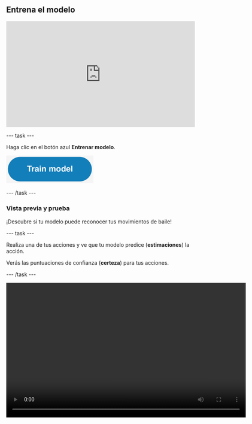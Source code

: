 ## Entrena el modelo

<html>
  <div style="position: relative; overflow: hidden; padding-top: 56.25%;">
    <iframe style="position: absolute; top: 0; left: 0; right: 0; width: 100%; height: 100%; border: none;" src="https://www.youtube.com/embed/2VC3gnPk3Zw?rel=0&cc_load_policy=1" allowfullscreen allow="accelerometer; autoplay; clipboard-write; encrypted-media; gyroscope; picture-in-picture; web-share"></iframe>
  </div>
</html>

\--- task ---

Haga clic en el botón azul **Entrenar modelo**.

![El botón 'Entrenar el Modelo'.](images/train-model-button.png)

\--- /task ---

### Vista previa y prueba

¡Descubre si tu modelo puede reconocer tus movimientos de baile!

\--- task ---

Realiza una de tus acciones y ve que tu modelo predice (**estimaciones**) la acción.

Verás las puntuaciones de confianza (**certeza**) para tus acciones.

\--- /task ---

<video width="640" height="360" controls>
  <source src="images/discotest.mp4" type="video/mp4" alt="A screen recording showing the estimated action during testing with an overlay of a boy performing the dance move">
Tu navegador no es compatible con el elemento audio
</video>
